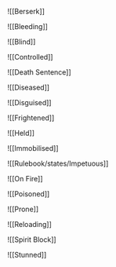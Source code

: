 ![[Berserk]]

![[Bleeding]]

![[Blind]]

![[Controlled]]

![[Death Sentence]]

![[Diseased]]

![[Disguised]]

![[Frightened]]

![[Held]]

![[Immobilised]]

![[Rulebook/states/Impetuous]]

![[On Fire]]

![[Poisoned]]

![[Prone]]

![[Reloading]]

![[Spirit Block]]

![[Stunned]]